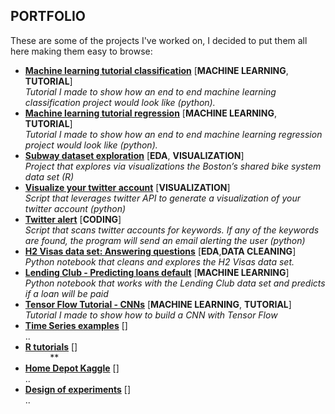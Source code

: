 ## PORTFOLIO	

These are some of the projects I've worked on, I decided to put them all here making them easy to browse:

* [**Machine learning tutorial classification**](https://github.com/nachocarracedo/portfolio/blob/master/ML_tutorial_python_classification/classification_tutorial.ipynb) [**MACHINE LEARNING**, **TUTORIAL**]<br>
*Tutorial I made to show how an end to end machine learning classification project would look like (python).*
* [**Machine learning tutorial regression**](https://github.com/nachocarracedo/portfolio/blob/master/ML_tutorial_python_regression/regression_tutorial.ipynb) [**MACHINE LEARNING**, **TUTORIAL**]<br>
*Tutorial I made to show how an end to end machine learning regression project would look like (python).*
* [**Subway dataset exploration**](https://github.com/nachocarracedo/portfolio/blob/master/Hubway/Hubway.md) [**EDA**, **VISUALIZATION**]<br>
*Project that explores via visualizations the Boston’s shared bike system data set (R)*
* [**Visualize your twitter account**](https://github.com/nachocarracedo/my_twitter) [**VISUALIZATION**]<br>
*Script that leverages twitter API to generate a visualization of your twitter account (python)*
* [**Twitter alert**](https://github.com/nachocarracedo/twitter_alert) [**CODING**]<br>
*Script that scans twitter accounts for keywords. If any of the keywords are found, the program will send an email alerting the user (python)*
* [**H2 Visas data set: Answering questions**](https://github.com/nachocarracedo/portfolio/blob/master/H2_Visas/h2_visas_analysis.ipynb) [**EDA**,**DATA CLEANING**]<br>
*Python notebook that cleans and explores the H2 Visas data set.*
* [**Lending Club - Predicting loans default**](https://github.com/nachocarracedo/Lending_Club/blob/master/lending_club_v2.ipynb) [**MACHINE LEARNING**]<br>
*Python notebook that works with the Lending Club data set and predicts if a loan will be paid*
* [**Tensor Flow Tutorial - CNNs**](https://github.com/nachocarracedo/tensor_flow/blob/master/CNN_MNIST_example.ipynb) [**MACHINE LEARNING**, **TUTORIAL**]<br>
*Tutorial I made to show how to build a CNN with Tensor Flow*
* [**Time Series examples**]() []<br>
..
* [**R tutorials**]() []<br>
&nbsp;&nbsp;&nbsp;&nbsp;&nbsp;&nbsp;&nbsp;&nbsp;&nbsp;&nbsp;**
* [**Home Depot Kaggle**]() []<br>
..
* [**Design of experiments**]() []<br>
..
	
